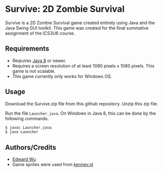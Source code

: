 # Survive: 2D Zombie Survival
Survive is a 2D Zombie Survival game created entirely using Java and the Java Swing GUI toolkit. This game was created for the final summative assignment of the ICS3U6 course.

## Requirements
- Reqiuires [Java 8](https://www.oracle.com/ca-en/java/technologies/javase/javase-jdk8-downloads.html) or newer.
- Requires a screen resolution of at least 1080 pixels x 1080 pixels. This game is not scalable.
- This game currently only works for Windows OS.

## Usage
Download the Survive.zip file from this github repository. Unzip this zip file.

Run the file `Launcher.java`. On Windows in Java 8, this can be done by the following commands:
```sh
$ javac Launcher.java
$ java Launcher
```

## Authors/Credits
- [Edward Wu](https://github.com/edwu0029)
- Game sprites were used from [kenney.nl](https://www.kenney.nl/)
